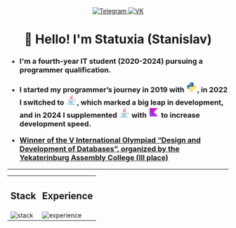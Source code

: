 <div id="badges" align="center">
    <a href="https://t.me/statuxia">
    <img src="https://shields.io/badge/@Statuxia-blue?style=for-the-badge&logo=telegram&logoColor=white" alt="Telegram"/>
    </a>
    <a href="https://vk.com/istatuxia">
    <img src="https://shields.io/badge/istatuxia-blue?style=for-the-badge&logo=vk&logoColor=white" alt="VK"/>
    </a>
</div>
<h1 align="center">
  👋 Hello! I'm Statuxia (Stanislav)
</h1>

<h3>

- I'm a fourth-year IT student (2020-2024) pursuing a programmer qualification.

- I started my programmer’s journey in 2019 with <img src="https://raw.githubusercontent.com/devicons/devicon/1119b9f84c0290e0f0b38982099a2bd027a48bf1/icons/python/python-original.svg" title="Python" alt="python" width="25" height="25"/>, in 2022 I switched to <img src="https://raw.githubusercontent.com/devicons/devicon/1119b9f84c0290e0f0b38982099a2bd027a48bf1/icons/java/java-original.svg" title="Java" alt="java" width="25" height="25"/>, which marked a big leap in development, and in 2024 I supplemented <img src="https://raw.githubusercontent.com/devicons/devicon/1119b9f84c0290e0f0b38982099a2bd027a48bf1/icons/java/java-original.svg" title="Java" alt="java" width="25" height="25"/> with <img src="https://raw.githubusercontent.com/devicons/devicon/1119b9f84c0290e0f0b38982099a2bd027a48bf1/icons/kotlin/kotlin-original.svg" title="Kotlin" alt="kotlin" width="25" height="25"/> to increase development speed.

- <a href="http://емколледж.рф/news.php?id=514">Winner of the V International Olympiad “Design and Development of Databases”, organized by the Yekaterinburg Assembly College (III place)</a>
</h3>

---
<div align="center">
    <table border=0>
      <tr>
        <th>
          <h2 align="center">Stack</h2>
        </th>
        <th>
          <h2 align="center">Experience</h2>
        </th>
      </tr>
      <tr>
        <td>
          <img src='https://skillicons.dev/icons?i=java,kotlin,spring,hibernate,gradle,maven,postgresql,idea,vscode,linux,docker,postman&perline=6' alt='stack'>
        </td>
        <td>
          <img src='https://skillicons.dev/icons?i=java,kotlin,python,cpp,dart,js,empty,spring,hibernate,flutter,django,empty&perline=6' alt='experience'>
        </td>
      </tr>
    </table>
</div>
